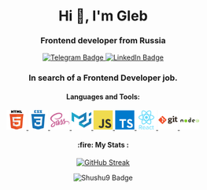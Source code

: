 <h1 align="center">Hi 👋, I'm Gleb</h1>
<h3 align="center">Frontend developer from Russia</h3>

<div id="badges" align="center" >
   <a href="https://t.me/glebpokotilo">
    <img src="https://img.shields.io/badge/Telegram-1A1B26?style=for-the-badge&logo=telegram&logoColor=white" alt="Telegram Badge"/>
   </a>
     <a href="https://Shushu9.github.io/Portfolio/">
    <img src="https://img.shields.io/badge/Portfolio-1A1B26?style=for-the-badge&logo=javascript&logoColor=white" alt="LinkedIn Badge"/>
  </a>
</div>

<h3 align="center"> In search of a Frontend Developer job.</h4>

<h4 align="center">Languages and Tools:</h3>
<p align="center"> 
<a href="https://www.w3.org/html/" target="_blank" rel="noreferrer"> 
      <img src="https://raw.githubusercontent.com/devicons/devicon/master/icons/html5/html5-original-wordmark.svg" alt="html5" width="40" height="40"/> 
</a> 
<a href="https://www.w3.org/Style/CSS/" target="_blank" rel="noreferrer"> 
      <img src="https://github.com/devicons/devicon/blob/master/icons/css3/css3-plain-wordmark.svg" alt="CSS3" width="40" height="40"/> 
</a> 
<a href="https://sass-lang.com" target="_blank" rel="noreferrer"> 
   <img src="https://raw.githubusercontent.com/devicons/devicon/master/icons/sass/sass-original.svg" alt="sass" width="40" height="40"/> 
</a> 
<a href="https://mui.com/" target="_blank" rel="noreferrer"> 
      <img src="https://github.com/devicons/devicon/blob/master/icons/materialui/materialui-original.svg" alt="MUI" width="40" height="40"/> 
</a> 
   <a href="https://developer.mozilla.org/en-US/docs/Web/JavaScript" target="_blank" rel="noreferrer"> 
      <img src="https://raw.githubusercontent.com/devicons/devicon/master/icons/javascript/javascript-original.svg" alt="javascript" width="40" height="40"/>
   </a> 
   <a href="https://www.typescriptlang.org/" target="_blank" rel="noreferrer"> 
      <img src="https://raw.githubusercontent.com/devicons/devicon/master/icons/typescript/typescript-original.svg" alt="typescript" width="40" height="40"/>
   </a>  
   <a href="https://reactjs.org/" target="_blank" rel="noreferrer">
      <img src="https://raw.githubusercontent.com/devicons/devicon/master/icons/react/react-original-wordmark.svg" alt="react" width="40" height="40"/> 
   </a>
<a href="https://git-scm.com/" target="_blank" rel="noreferrer"> 
      <img src="https://github.com/devicons/devicon/blob/master/icons/git/git-original-wordmark.svg" alt="git" width="40" height="40"/> 
 </a> 
    <a href="https://nodejs.org" target="_blank" rel="noreferrer"> 
      <img src="https://raw.githubusercontent.com/devicons/devicon/master/icons/nodejs/nodejs-original-wordmark.svg" alt="nodejs" width="40" height="40"/> 
    </a>
</p>


<div id="stats" align="center" >
   <h4 align="center">:fire: My Stats :</h3>


[![GitHub Streak](http://github-readme-streak-stats.herokuapp.com?user=Shushu9&theme=gruvbox&date_format=j%20M%5B%20Y%5D&mode=weekly)](https://git.io/streak-stats)
</div>

<p align="center"> <img src="https://komarev.com/ghpvc/?username=Shushu9&label=Profile%20views&color=0e75b6&style=flat" alt="Shushu9 Badge" /> </p>
